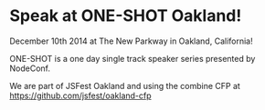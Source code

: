 # Speak at ONE-SHOT Oakland!

December 10th 2014 at The New Parkway in Oakland, California!

ONE-SHOT is a one day single track speaker series presented by NodeConf.

We are part of JSFest Oakland and using the combine CFP at https://github.com/jsfest/oakland-cfp
